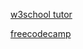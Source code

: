 [w3school tutor](https://www.w3schools.com/js/default.asp)

[freecodecamp](https://learn.freecodecamp.org/javascript-algorithms-and-data-structures/es6)
